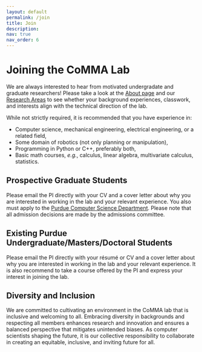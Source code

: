 ```yaml
---
layout: default
permalink: /join
title: Join
description:
nav: true
nav_order: 6
---
```


# Joining the CoMMA Lab

We are always interested to hear from motivated undergradate and graduate researchers!
Please take a look at the [About page](/) and our [Research Areas](/projects) to see whether your background experiences, classwork, and interests align with the technical direction of the lab.

While not strictly required, it is recommended that you have experience in:
- Computer science, mechanical engineering, electrical engineering, or a related field,
- Some domain of robotics (not only planning or manipulation),
- Programming in Python or C++, preferably both,
- Basic math courses, *e.g.*, calculus, linear algebra, multivariate calculus, statistics.

## Prospective Graduate Students

Please email the PI directly with your CV and a cover letter about why you are interested in working in the lab and your relevant experience.
You also must apply to the [Purdue Computer Science Department](https://www.cs.purdue.edu/graduate/admission/index.html).
Please note that all admission decisions are made by the admissions committee.

## Existing Purdue Undergraduate/Masters/Doctoral Students

Please email the PI directly with your résumé or CV and a cover letter about why you are interested in working in the lab and your relevant experience.
It is also recommend to take a course offered by the PI and express your interest in joining the lab.

## Diversity and Inclusion

We are committed to cultivating an environment in the CoMMA lab that is inclusive and welcoming to all. Embracing diversity in backgrounds and respecting all members enhances research and innovation and ensures a balanced perspective that mitigates unintended biases. As computer scientists shaping the future, it is our collective responsibility to collaborate in creating an equitable, inclusive, and inviting future for all.
